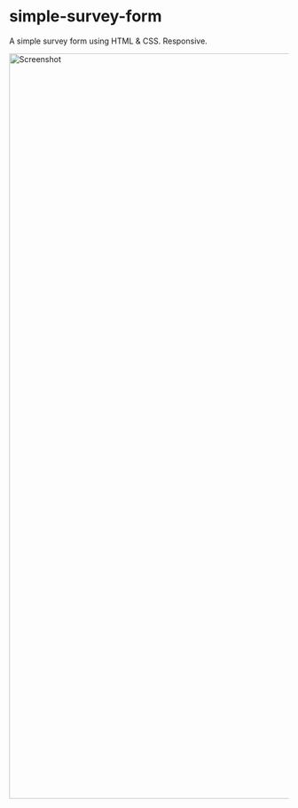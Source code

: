 # simple-survey-form

A simple survey form using HTML & CSS. Responsive.

<img width="1343" alt="Screenshot" src="https://github.com/vickneee/simple-survey-form/assets/93821265/a5f3dedb-b229-48f5-b208-ee5a718f24e2">
